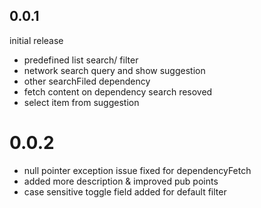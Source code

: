 ## 0.0.1
initial release
* predefined list search/ filter
* network search query and show suggestion
* other searchFiled dependency
* fetch content on dependency search resoved
* select item from suggestion

# 0.0.2
* null pointer exception issue fixed for dependencyFetch
* added more description & improved pub points
* case sensitive toggle field added for default filter